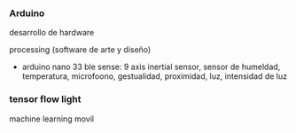 ### Arduino
desarrollo de hardware

processing (software de arte y diseño)

- arduino nano 33 ble sense: 9 axis inertial sensor, sensor de humeldad, temperatura, microfoono, gestualidad, proximidad, luz, intensidad de luz

### tensor flow light
machine learning movil
